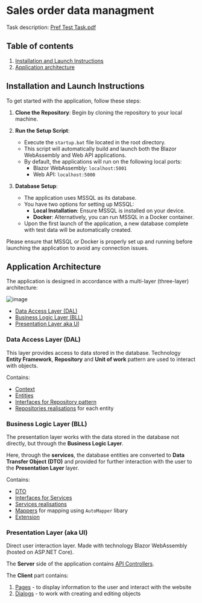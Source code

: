 # Sales order data managment
Task description: [Pref Test Task.pdf](https://github.com/OleksandrLeskiv/OrderManagmentTestTask/files/13793700/Pref.Test.Task.pdf)

## Table of contents
1. [Installation and Launch Instructions](#installation-and-launch-instructions)
2. [Application architecture](#application-architecture)

## Installation and Launch Instructions

To get started with the application, follow these steps:

1. **Clone the Repository**: 
   Begin by cloning the repository to your local machine.

2. **Run the Setup Script**:
   - Execute the `startup.bat` file located in the root directory.
   - This script will automatically build and launch both the Blazor WebAssembly and Web API applications.
   - By default, the applications will run on the following local ports:
     - Blazor WebAssembly: `localhost:5001`
     - Web API: `localhost:5000`

3. **Database Setup**:
   - The application uses MSSQL as its database.
   - You have two options for setting up MSSQL:
     - **Local Installation**: Ensure MSSQL is installed on your device.
     - **Docker**: Alternatively, you can run MSSQL in a Docker container.
   - Upon the first launch of the application, a new database complete with test data will be automatically created.

Please ensure that MSSQL or Docker is properly set up and running before launching the application to avoid any connection issues.

## Application Architecture
The application is designed in accordance with a multi-layer (three-layer) architecture:

![image](https://github.com/OleksandrLeskiv/OrderManagmentTestTask/assets/147520809/1d15bc9e-9b88-436c-bec5-a38b58f26d02)

* [Data Access Layer (DAL)](https://github.com/OleksandrLeskiv/OrderManagmentTestTask/tree/master/SalesOrderDataManager.DAL)
* [Business Logic Layer (BLL)](https://github.com/OleksandrLeskiv/OrderManagmentTestTask/tree/master/SalesOrderDataManager.BLL)
* [Presentation Layer aka UI](https://github.com/OleksandrLeskiv/OrderManagmentTestTask/tree/master/SalesOrderDataManager.Client)


### Data Access Layer (DAL)

This layer provides access to data stored in the database. Technology **Entity Framework**, **Repository** and **Unit of work** pattern are used to interact with objects.

Contains:
* [Context](https://github.com/OleksandrLeskiv/OrderManagmentTestTask/tree/master/SalesOrderDataManager.DAL/Context)
* [Entities](https://github.com/OleksandrLeskiv/OrderManagmentTestTask/tree/master/SalesOrderDataManager.DAL/Entities)
* [Interfaces for Repository pattern](https://github.com/OleksandrLeskiv/OrderManagmentTestTask/tree/master/SalesOrderDataManager.DAL/Interfaces)
* [Repositories realisations](https://github.com/OleksandrLeskiv/OrderManagmentTestTask/tree/master/SalesOrderDataManager.DAL/Repositories) for each entity

### Business Logic Layer (BLL)

The presentation layer works with the data stored in the database not directly, but through the **Business Logic Layer**.

Here, through the **services**, the database entities are converted to **Data Transfer Object (DTO)** and provided for further interaction with the user to the **Presentation Layer** layer.

Contains:
* [DTO](https://github.com/OleksandrLeskiv/OrderManagmentTestTask/tree/master/SalesOrderDataManager.BLL/DTO)
* [Interfaces for Services](https://github.com/OleksandrLeskiv/OrderManagmentTestTask/tree/master/SalesOrderDataManager.BLL/Interfaces)
* [Services realisations](https://github.com/OleksandrLeskiv/OrderManagmentTestTask/tree/master/SalesOrderDataManager.BLL/Services)
* [Mappers](https://github.com/OleksandrLeskiv/OrderManagmentTestTask/tree/master/SalesOrderDataManager.BLL/Mappers) for mapping using `AutoMapper` libary
* [Extension](https://github.com/OleksandrLeskiv/OrderManagmentTestTask/tree/master/SalesOrderDataManager.BLL/Extensions)


### Presentation Layer (aka UI)

Direct user interaction layer. Made with technology Blazor WebAssembly (hosted on ASP.NET Core).

The **Server** side of the application contains [API Controllers](https://github.com/OleksandrLeskiv/OrderManagmentTestTask/tree/master/SalesOrderDataManager.Server/Controllers). 

The **Client** part contains:
1. [Pages](https://github.com/OleksandrLeskiv/OrderManagmentTestTask/tree/master/SalesOrderDataManager.Client/Pages) - to display information to the user and interact with the website
2. [Dialogs](https://github.com/OleksandrLeskiv/OrderManagmentTestTask/tree/master/SalesOrderDataManager.Client/Dialogs) - to work with creating and editing objects
